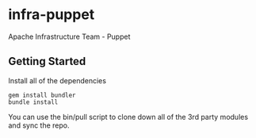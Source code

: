 infra-puppet
============

Apache Infrastructure Team - Puppet

## Getting Started
Install all of the dependencies

    gem install bundler
    bundle install

You can use the bin/pull script to clone down all of the 3rd party modules and sync the repo.
